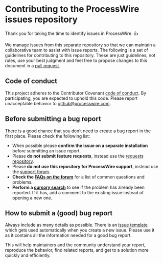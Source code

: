 # Contributing to the ProcessWire issues repository

Thank you for taking the time to identify issues in ProcessWire. :+1:

We manage issues from this separate repository so that we can maintain a collaborative team to assist with issue reports. The following is a set of guidelines for contributing to this repository. These are just guidelines, not rules, use your best judgment and feel free to propose changes to this document in a [pull request](https://github.com/processwire/processwire-issues/pulls).

## Code of conduct

This project adheres to the Contributor Covenant [code of conduct](https://github.com/processwire/processwire-issues/blob/master/CODE_OF_CONDUCT.md). By participating, you are expected to uphold this code. Please report unacceptable behavior to [github@processwire.com](mailto:github@processwire.com).

## Before submitting a bug report

There is a good chance that you don’t need to create a bug report in the first place. Please check the following list:

* When possible please **confirm the issue on a separate installation** before submitting an issue report.
* Please **do not submit feature requests**, instead use the [requests repository](https://github.com/processwire/processwire-requests/issues).
* Please **do not use this repository for ProcessWire support**, instead use the [support forum](https://processwire.com/talk/).
* **Check the [FAQs on the forum](https://processwire.com/talk/forum/6-faqs/)** for a list of common questions and problems.
* **Perform a [cursory search](https://github.com/issues?utf8=✓&q=is%3Aissue+repo%3Aprocesswire%2Fprocesswire-issues)** to see if the problem has already been reported. If it has, add a comment to the existing issue instead of opening a new one.

## How to submit a (good) bug report

Always include as many details as possible. There is an [issue template](https://github.com/processwire/processwire-issues/blob/master/.github/ISSUE_TEMPLATE.md) which gets used automatically when you create a new issue. Please use it as it contains all the information needed for a good bug report.

This will help maintainers and the community understand your report, reproduce the behavior, find related reports, and get to a solution more quickly and efficiently.
